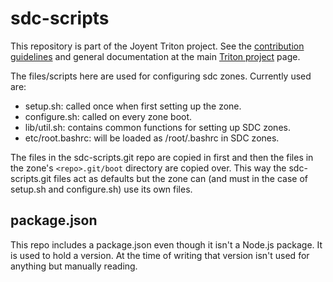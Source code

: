 <!--
    This Source Code Form is subject to the terms of the Mozilla Public
    License, v. 2.0. If a copy of the MPL was not distributed with this
    file, You can obtain one at http://mozilla.org/MPL/2.0/.
-->

<!--
    Copyright 2019 Joyent, Inc.
-->

# sdc-scripts

This repository is part of the Joyent Triton project. See the [contribution
guidelines](https://github.com/joyent/triton/blob/master/CONTRIBUTING.md)
and general documentation at the main
[Triton project](https://github.com/joyent/triton) page.

The files/scripts here are used for configuring sdc zones.  Currently used are:

* setup.sh: called once when first setting up the zone.
* configure.sh: called on every zone boot.
* lib/util.sh: contains common functions for setting up SDC zones.
* etc/root.bashrc: will be loaded as /root/.bashrc in SDC zones.

The files in the sdc-scripts.git repo are copied in first and then the files
in the zone's `<repo>.git/boot` directory are copied over.  This way the
sdc-scripts.git files act as defaults but the zone can (and must in the case
of setup.sh and configure.sh) use its own files.

## package.json

This repo includes a package.json even though it isn't a Node.js package.
It is used to hold a version. At the time of writing that version isn't
used for anything but manually reading.
